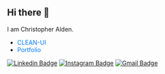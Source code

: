 ## Hi there 👋

I am Christopher Alden.


- <a href="https://cleanui-design.vercel.app" style="text-decoration:none;color:#007BFF;">CLEAN-UI</a>
- <a href="https://christopheralden.vercel.app" style="text-decoration:none;color:#007BFF;">Portfolio</a>


[![Linkedin Badge](https://img.shields.io/badge/-christphralden-blue?style=flat-square&logo=Linkedin&logoColor=white&link=https://www.linkedin.com/in/christphralden/)](https://www.linkedin.com/in/christphralden/)
[![Instagram Badge](https://img.shields.io/badge/-christphralden-purple?style=flat-square&logo=instagram&logoColor=white&link=https://instagram.com/christphralden/)](https://instagram.com/christphralden)
[![Gmail Badge](https://img.shields.io/badge/-christopheralden04@gmail.com-c14438?style=flat-square&logo=Gmail&logoColor=white&link=mailto:christopheralden04@gmail.com)](mailto:christopheralden04@gmail.com)

